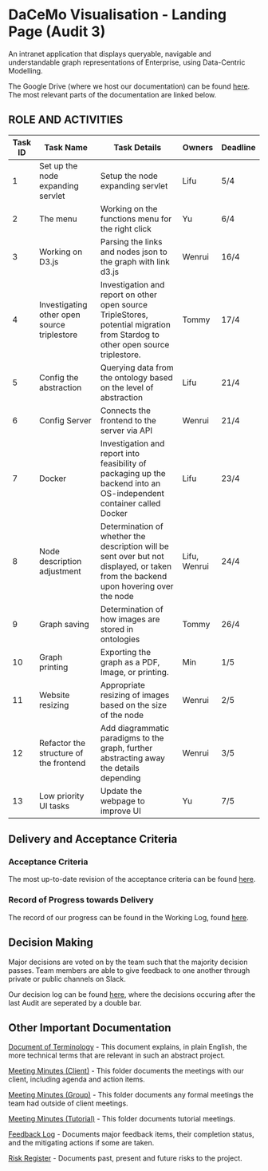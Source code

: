 # DaCeMo Visualisation - Landing Page (Audit 3)
An intranet application that displays queryable, navigable and understandable graph representations of Enterprise, using Data-Centric Modelling. 

The Google Drive (where we host our documentation) can be found [here](https://drive.google.com/drive/folders/1WjYbFm8Bo-LiOVIUo5V1L1T3OA2NqrcU?usp=sharing). The most relevant parts of the documentation are linked below.
## ROLE AND ACTIVITIES 
Task ID	|Task Name|	Task Details|Owners|	Deadline
---|---|---|---|---
1	|Set up the node expanding servlet|	Setup the node expanding servlet |	Lifu|	5/4
2	|The menu |Working on the functions menu for the right click	|Yu|	6/4
3	|Working on D3.js|	Parsing the links and nodes json to the graph with link d3.js	|Wenrui|	16/4
4	|Investigating other open source triplestore |	Investigation and report on other open source TripleStores, potential migration from Stardog to other open source triplestore.	|Tommy|	17/4
5	|Config the abstraction|	Querying data from the ontology based on the level of abstraction	|Lifu|	21/4
6	|Config Server|	Connects the frontend to the server via API	|Wenrui|	21/4
7	|Docker|	Investigation and report into feasibility of packaging up the backend into an OS-independent container called Docker	|Lifu|	23/4
8	|Node description adjustment|	Determination of whether the description will be sent over but not displayed, or taken from the backend upon hovering over the node	|Lifu, Wenrui|	24/4
9	|Graph saving| Determination of how images are stored in ontologies	|Tommy|	26/4
10	|Graph printing|Exporting the graph as a PDF, Image, or printing.	|Min| 	1/5
11	|Website resizing|	Appropriate resizing of images based on the size of the node 	|Wenrui|	2/5
12	|Refactor the structure of the frontend|	Add diagrammatic paradigms to the graph, further abstracting away the details depending 	|Wenrui|3/5
13	|Low priority UI tasks|	Update the webpage to improve UI	|Yu|	7/5

## Delivery and Acceptance Criteria
### Acceptance Criteria
The most up-to-date revision of the acceptance criteria can be found [here](https://docs.google.com/document/d/1SHdLQG55HGzwzkL80NOvoNet_rAlMJIhJWk7JNr0DqY/edit).

### Record of Progress towards Delivery
The record of our progress can be found in the Working Log, found [here](https://docs.google.com/spreadsheets/d/1Ld3Ziu2T2C4DCUQwo0_lre00Tai1cHAcKVvPsWi6pKw/edit#gid=0). 

## Decision Making
Major decisions are voted on by the team such that the majority decision passes. Team members are able to give feedback to one another through private or public channels on Slack. 

Our decision log can be found [here](https://docs.google.com/spreadsheets/d/1EneWYG5v-6rGUECUeu6oOnYsO89gEMKV7tpnSM3B5iY/edit?usp=sharing), where the decisions occuring after the last Audit are seperated by a double bar.

## Other Important Documentation
[Document of Terminology](https://docs.google.com/document/d/19JrKCgMfuFxC9UMiUddSILWQbrNAHK5QwYo9YHuVCq8/edit?usp=sharing) - This document explains, in plain English, the more technical terms that are relevant in such an abstract project. 

[Meeting Minutes (Client)](https://drive.google.com/drive/folders/1itF2R-CSuwl4ndsbM9IxND6fQgra1L-S?usp=sharing) - This folder documents the meetings with our client, including agenda and action items. 

[Meeting Minutes (Group)](https://drive.google.com/drive/folders/1_aV8nk1iTIEDQqXfpiLfJIt98wacqaNN?usp=sharing) - This folder documents any formal meetings the team had outside of client meetings.

[Meeting Minutes (Tutorial)](https://drive.google.com/drive/folders/1EVf0rtFta_mMU0YTYTKv01-1qXnByU2B?usp=sharing) - This folder documents tutorial meetings.

[Feedback Log](https://drive.google.com/drive/folders/18DwHCNWPbn7vS9Wgz2ojq_kGW4YRXe8o?usp=sharing) - Documents major feedback items, their completion status, and the mitigating actions if some are taken. 

[Risk Register](https://docs.google.com/spreadsheets/d/15cjk4GX-KaRftcOXZ484HYL_66S_gcOAmfIb_lHQ5MQ/edit?usp=sharing) - Documents past, present and future risks to the project.
